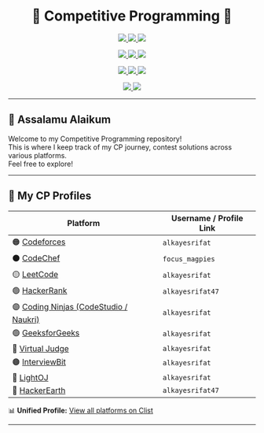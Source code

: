 
<h1 align="center">🏁 Competitive Programming 🏁</h1>

<p align="center">
  <a href="https://codeforces.com/profile/alkayesrifat">
    <img src="https://img.shields.io/badge/Codeforces-alkayesrifat-orange?style=for-the-badge&logo=codeforces" />
  </a>
  <a href="https://leetcode.com/alkayesrifat">
    <img src="https://img.shields.io/badge/LeetCode-alkayesrifat-yellow?style=for-the-badge&logo=leetcode" />
  </a>
  <a href="https://www.codechef.com/users/focus_magpies">
    <img src="https://img.shields.io/badge/CodeChef-focus__magpies-5b4638?style=for-the-badge&logo=codechef" />
  </a>
</p>

<p align="center">
  <a href="https://www.hackerrank.com/alkayesrifat47">
    <img src="https://img.shields.io/badge/HackerRank-alkayesrifat47-2EC866?style=for-the-badge&logo=hackerrank" />
  </a>
  <a href="https://auth.geeksforgeeks.org/user/alkayesrifat">
    <img src="https://img.shields.io/badge/GFG-alkayesrifat-21A366?style=for-the-badge&logo=geeksforgeeks" />
  </a>
  <a href="https://www.codingninjas.com/studio/profile/alkayesrifat">
    <img src="https://img.shields.io/badge/Coding Ninjas-alkayesrifat-DD6B20?style=for-the-badge&logo=codingninjas" />
  </a>
</p>

<p align="center">
  <a href="https://vjudge.net/user/alkayesrifat">
    <img src="https://img.shields.io/badge/Virtual Judge-alkayesrifat-0A95FF?style=for-the-badge" />
  </a>
  <a href="https://www.interviewbit.com/profile/alkayesrifat">
    <img src="https://img.shields.io/badge/InterviewBit-alkayesrifat-00758F?style=for-the-badge" />
  </a>
  <a href="https://lightoj.com/user/alkayesrifat">
    <img src="https://img.shields.io/badge/LightOJ-alkayesrifat-C41E3A?style=for-the-badge" />
  </a>
</p>

<p align="center">
  <a href="https://www.hackerearth.com/@alkayesrifat47">
    <img src="https://img.shields.io/badge/HackerEarth-alkayesrifat-323754?style=for-the-badge&logo=hackerearth" />
  </a>
  <a href="https://clist.by/coder/alkayesrifat/">
    <img src="https://img.shields.io/badge/All Profiles-Clist.by-blueviolet?style=for-the-badge&logo=appveyor" />
  </a>
</p>




---

## 🌟 Assalamu Alaikum

Welcome to my Competitive Programming repository!  
This is where I keep track of my CP journey, contest solutions across various platforms.  
Feel free to explore!

---

## 🚀 My CP Profiles

| Platform         | Username / Profile Link |
|------------------|-------------------------|
| 🟠 [Codeforces](https://codeforces.com/profile/alkayesrifat) | `alkayesrifat` |
| ⚫ [CodeChef](https://www.codechef.com/users/focus_magpies) | `focus_magpies` |
| 🟡 [LeetCode](https://leetcode.com/alkayesrifat) | `alkayesrifat` |
| 🟢 [HackerRank](https://www.hackerrank.com/alkayesrifat47) | `alkayesrifat47` |
| 🟣 [Coding Ninjas (CodeStudio / Naukri)](https://www.codingninjas.com/studio/profile/alkayesrifat) | `alkayesrifat` |
| 🟢 [GeeksforGeeks](https://auth.geeksforgeeks.org/user/alkayesrifat) | `alkayesrifat` |
| 🔵 [Virtual Judge](https://vjudge.net/user/alkayesrifat) | `alkayesrifat` |
| 🟤 [InterviewBit](https://www.interviewbit.com/profile/alkayesrifat) | `alkayesrifat` |
| 🔴 [LightOJ](https://lightoj.com/user/alkayesrifat) | `alkayesrifat` |
| 🔵 [HackerEarth](https://www.hackerearth.com/@alkayesrifat47) | `alkayesrifat47` |

📊 **Unified Profile:** [View all platforms on Clist](https://clist.by/coder/alkayesrifat/)

---

